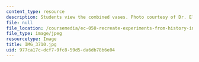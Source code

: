 ```yaml
---
content_type: resource
description: Students view the combined vases. Photo courtesy of Dr. Elizabeth Cavicchi.
file: null
file_location: /coursemedia/ec-050-recreate-experiments-from-history-inform-the-future-from-the-past-galileo-january-iap-2010/977ca17cdcf79fc859d5da6db78b6e04_IMG_3710.jpg
file_type: image/jpeg
resourcetype: Image
title: IMG_3710.jpg
uid: 977ca17c-dcf7-9fc8-59d5-da6db78b6e04
---
```

